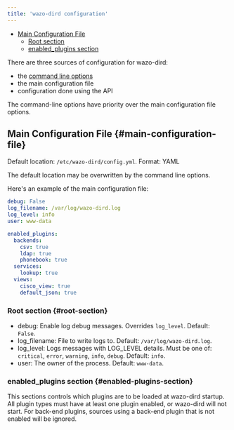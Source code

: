 ```yaml
---
title: 'wazo-dird configuration'
---
```


- [Main Configuration File](#main-configuration-file)
  - [Root section](#root-section)
  - [enabled_plugins section](#enabled-plugins-section)

There are three sources of configuration for wazo-dird:

- the [command line options](/uc-doc/system/wazo-dird/introduction#wazo-dird-usage)
- the main configuration file
- configuration done using the API

The command-line options have priority over the main configuration file options.

## Main Configuration File {#main-configuration-file}

Default location: `/etc/wazo-dird/config.yml`. Format: YAML

The default location may be overwritten by the command line options.

Here's an example of the main configuration file:

```yaml
debug: False
log_filename: /var/log/wazo-dird.log
log_level: info
user: www-data

enabled_plugins:
  backends:
    csv: true
    ldap: true
    phonebook: true
  services:
    lookup: true
  views:
    cisco_view: true
    default_json: true
```

### Root section {#root-section}

- debug: Enable log debug messages. Overrides `log_level`. Default: `False`.
- log_filename: File to write logs to. Default: `/var/log/wazo-dird.log`.
- log_level: Logs messages with LOG_LEVEL details. Must be one of: `critical`, `error`, `warning`,
  `info`, `debug`. Default: `info`.
- user: The owner of the process. Default: `www-data`.

### enabled_plugins section {#enabled-plugins-section}

This sections controls which plugins are to be loaded at wazo-dird startup. All plugin types must
have at least one plugin enabled, or wazo-dird will not start. For back-end plugins, sources using a
back-end plugin that is not enabled will be ignored.
